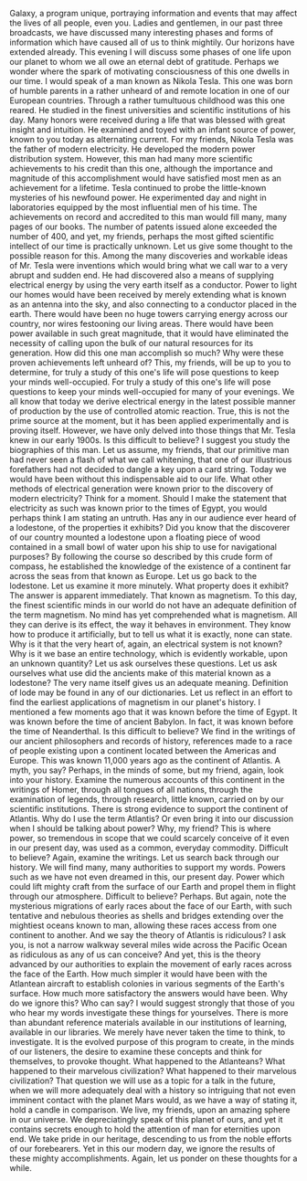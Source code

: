 Galaxy, a program unique, portraying information and events that may affect the lives of all people, even you. Ladies and gentlemen, in our past three broadcasts, we have discussed many interesting phases and forms of information which have caused all of us to think mightily. Our horizons have extended already. This evening I will discuss some phases of one life upon our planet to whom we all owe an eternal debt of gratitude. Perhaps we wonder where the spark of motivating consciousness of this one dwells in our time. I would speak of a man known as Nikola Tesla. This one was born of humble parents in a rather unheard of and remote location in one of our European countries. Through a rather tumultuous childhood was this one reared. He studied in the finest universities and scientific institutions of his day. Many honors were received during a life that was blessed with great insight and intuition. He examined and toyed with an infant source of power, known to you today as alternating current. For my friends, Nikola Tesla was the father of modern electricity. He developed the modern power distribution system. However, this man had many more scientific achievements to his credit than this one, although the importance and magnitude of this accomplishment would have satisfied most men as an achievement for a lifetime. Tesla continued to probe the little-known mysteries of his newfound power. He experimented day and night in laboratories equipped by the most influential men of his time. The achievements on record and accredited to this man would fill many, many pages of our books. The number of patents issued alone exceeded the number of 400, and yet, my friends, perhaps the most gifted scientific intellect of our time is practically unknown. Let us give some thought to the possible reason for this. Among the many discoveries and workable ideas of Mr. Tesla were inventions which would bring what we call war to a very abrupt and sudden end. He had discovered also a means of supplying electrical energy by using the very earth itself as a conductor. Power to light our homes would have been received by merely extending what is known as an antenna into the sky, and also connecting to a conductor placed in the earth. There would have been no huge towers carrying energy across our country, nor wires festooning our living areas. There would have been power available in such great magnitude, that it would have eliminated the necessity of calling upon the bulk of our natural resources for its generation. How did this one man accomplish so much? Why were these proven achievements left unheard of? This, my friends, will be up to you to determine, for truly a study of this one's life will pose questions to keep your minds well-occupied. For truly a study of this one's life will pose questions to keep your minds well-occupied for many of your evenings. We all know that today we derive electrical energy in the latest possible manner of production by the use of controlled atomic reaction. True, this is not the prime source at the moment, but it has been applied experimentally and is proving itself. However, we have only delved into those things that Mr. Tesla knew in our early 1900s. Is this difficult to believe? I suggest you study the biographies of this man. Let us assume, my friends, that our primitive man had never seen a flash of what we call whitening, that one of our illustrious forefathers had not decided to dangle a key upon a card string. Today we would have been without this indispensable aid to our life. What other methods of electrical generation were known prior to the discovery of modern electricity? Think for a moment. Should I make the statement that electricity as such was known prior to the times of Egypt, you would perhaps think I am stating an untruth. Has any in our audience ever heard of a lodestone, of the properties it exhibits? Did you know that the discoverer of our country mounted a lodestone upon a floating piece of wood contained in a small bowl of water upon his ship to use for navigational purposes? By following the course so described by this crude form of compass, he established the knowledge of the existence of a continent far across the seas from that known as Europe. Let us go back to the lodestone. Let us examine it more minutely. What property does it exhibit? The answer is apparent immediately. That known as magnetism. To this day, the finest scientific minds in our world do not have an adequate definition of the term magnetism. No mind has yet comprehended what is magnetism. All they can derive is its effect, the way it behaves in environment. They know how to produce it artificially, but to tell us what it is exactly, none can state. Why is it that the very heart of, again, an electrical system is not known? Why is it we base an entire technology, which is evidently workable, upon an unknown quantity? Let us ask ourselves these questions. Let us ask ourselves what use did the ancients make of this material known as a lodestone? The very name itself gives us an adequate meaning. Definition of lode may be found in any of our dictionaries. Let us reflect in an effort to find the earliest applications of magnetism in our planet's history. I mentioned a few moments ago that it was known before the time of Egypt. It was known before the time of ancient Babylon. In fact, it was known before the time of Neanderthal. Is this difficult to believe? We find in the writings of our ancient philosophers and records of history, references made to a race of people existing upon a continent located between the Americas and Europe. This was known 11,000 years ago as the continent of Atlantis. A myth, you say? Perhaps, in the minds of some, but my friend, again, look into your history. Examine the numerous accounts of this continent in the writings of Homer, through all tongues of all nations, through the examination of legends, through research, little known, carried on by our scientific institutions. There is strong evidence to support the continent of Atlantis. Why do I use the term Atlantis? Or even bring it into our discussion when I should be talking about power? Why, my friend? This is where power, so tremendous in scope that we could scarcely conceive of it even in our present day, was used as a common, everyday commodity. Difficult to believe? Again, examine the writings. Let us search back through our history. We will find many, many authorities to support my words. Powers such as we have not even dreamed in this, our present day. Power which could lift mighty craft from the surface of our Earth and propel them in flight through our atmosphere. Difficult to believe? Perhaps. But again, note the mysterious migrations of early races about the face of our Earth, with such tentative and nebulous theories as shells and bridges extending over the mightiest oceans known to man, allowing these races access from one continent to another. And we say the theory of Atlantis is ridiculous? I ask you, is not a narrow walkway several miles wide across the Pacific Ocean as ridiculous as any of us can conceive? And yet, this is the theory advanced by our authorities to explain the movement of early races across the face of the Earth. How much simpler it would have been with the Atlantean aircraft to establish colonies in various segments of the Earth's surface. How much more satisfactory the answers would have been. Why do we ignore this? Who can say? I would suggest strongly that those of you who hear my words investigate these things for yourselves. There is more than abundant reference materials available in our institutions of learning, available in our libraries. We merely have never taken the time to think, to investigate. It is the evolved purpose of this program to create, in the minds of our listeners, the desire to examine these concepts and think for themselves, to provoke thought. What happened to the Atlanteans? What happened to their marvelous civilization? What happened to their marvelous civilization? That question we will use as a topic for a talk in the future, when we will more adequately deal with a history so intriguing that not even imminent contact with the planet Mars would, as we have a way of stating it, hold a candle in comparison. We live, my friends, upon an amazing sphere in our universe. We depreciatingly speak of this planet of ours, and yet it contains secrets enough to hold the attention of man for eternities upon end. We take pride in our heritage, descending to us from the noble efforts of our forebearers. Yet in this our modern day, we ignore the results of these mighty accomplishments. Again, let us ponder on these thoughts for a while.